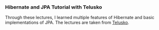 
### Hibernate and JPA Tutorial with Telusko
Through these lectures, I learned multiple features of Hibernate and basic implementations of JPA. The lectures are taken from [Telusko](https://www.youtube.com/watch?v=JR7-EdxDSf0&t=1s).

